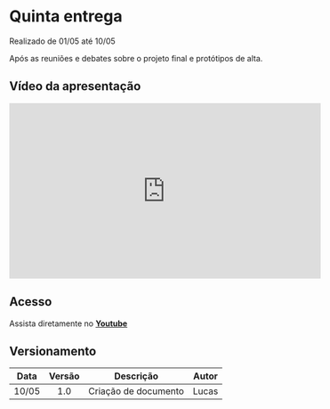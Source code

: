 # Quinta entrega

<p align="justify">Realizado de 01/05 até 10/05</p>
<p align="justify">Após as reuniões e debates sobre  o projeto final e protótipos de alta.</p>


## Vídeo da apresentação

<iframe width="560" height="315" src="https://www.youtube.com/embed/VqyF6-jgmzc" frameborder="0" allow="accelerometer; autoplay; clipboard-write; encrypted-media; gyroscope; picture-in-picture" allowfullscreen></iframe>

## Acesso

Assista diretamente no **[Youtube](https://youtu.be/FfQir_bMKV0)**

## Versionamento

| Data |Versão| Descrição | Autor |
|:----:|:----:|:---------:|:-----:|
|10/05 | 1.0  | Criação de documento| Lucas|






